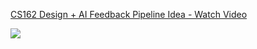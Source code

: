 <div>
    <a href="https://www.loom.com/share/a387c20f75e541b0a7d6b9015453bde2">
      <p>CS162 Design + AI Feedback Pipeline Idea - Watch Video</p>
    </a>
    <a href="https://www.loom.com/share/a387c20f75e541b0a7d6b9015453bde2">
      <img style="max-width:300px;" src="https://cdn.loom.com/sessions/thumbnails/a387c20f75e541b0a7d6b9015453bde2-61b27810c512a98f-full-play.gif">
    </a>
  </div>
